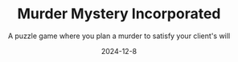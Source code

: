---
title: "Murder Mystery Incorporated"
subtitle: "A puzzle game where you plan a murder to satisfy your client's will"
modal-id: 1
date: 2024-12-8
img: MurderMysteryInc.png
alt: "Screenshot del platform 2D"
video-embed: "https://youtu.be/2-QAznsU8a4" # Opzionale

description: > # L'uso di > permette di scrivere su più righe
  Sometimes people just want to kill someone and get away with it. However, not everyone is a crime genius… and that’s where you come in! 
  As a member of Murder Mystery Incorporated, your goal is to orchestrate Pulitzer-worthy assassinations and have the guilt fall on someone else, leaving your client free of any suspicions. 

  Features
  • Prepare the environment
  • plan your actions on a timeline
  • refer to the guests' profiles to predict their behavior, choosing your scapegoat 
  • Make sure that all hints point to them.
  • Then, on the night of the crime, sit back and watch your genius unfold.

  At the core of the game lies this "trial and error" philosophy, aiming to entertain the player as they search for the best way to be a killer without being seen.



role: "Game & Level Designer, Game programmer"
tags:
  - Unity engine

project-date: "Dicembre 2024"
client: "New game Designer 2025"
project-url: "https://polimi-game-collective.itch.io/murder-mystery-incorporated"
---